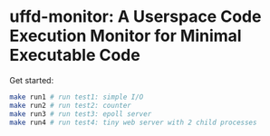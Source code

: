 # uffd-monitor: A Userspace Code Execution Monitor for Minimal Executable Code

Get started:
```sh
make run1 # run test1: simple I/O
make run2 # run test2: counter
make run3 # run test3: epoll server
make run4 # run test4: tiny web server with 2 child processes 
```